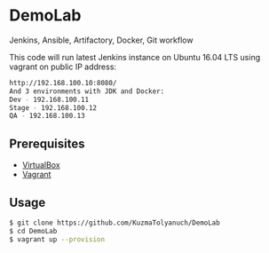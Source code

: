 # DemoLab
Jenkins, Ansible, Artifactory, Docker, Git workflow

This code will run latest Jenkins instance on Ubuntu 16.04 LTS using vagrant on public IP address:
```bash
http://192.168.100.10:8080/
And 3 environments with JDK and Docker:
Dev - 192.168.100.11
Stage - 192.168.100.12
QA - 192.168.100.13
```
## Prerequisites
* [VirtualBox](https://www.virtualbox.org/)
* [Vagrant](https://www.vagrantup.com/)

Usage
-----

```bash
$ git clone https://github.com/KuzmaTolyanuch/DemoLab
$ cd DemoLab
$ vagrant up --provision
```
